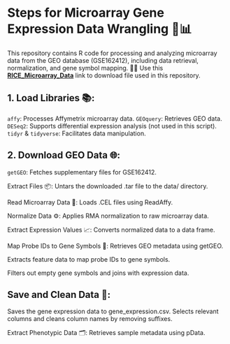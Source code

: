 # Steps for Microarray Gene Expression Data Wrangling  🧬📊
This repository contains R code for processing and analyzing microarray data from the GEO database (GSE162412), including data retrieval, normalization, and gene symbol mapping. 🔬✨
Use this [**RICE_Microarray_Data**]([https://www.ncbi.nlm.nih.gov/geo/download/?acc=GSE162412&format=file]) link to download file used in this repository.

## 1. Load Libraries 📚:
`affy`: Processes Affymetrix microarray data.
`GEOquery`: Retrieves GEO data.
`DESeq2`: Supports differential expression analysis (not used in this script).
`tidyr` & `tidyverse`: Facilitates data manipulation.

## 2. Download GEO Data 🌐: 
`getGEO`: Fetches supplementary files for GSE162412.

Extract Files 📦: Untars the downloaded .tar file to the data/ directory.

Read Microarray Data 📄: Loads .CEL files using ReadAffy.

Normalize Data ⚙️: Applies RMA normalization to raw microarray data.

Extract Expression Values 📈: Converts normalized data to a data frame.

Map Probe IDs to Gene Symbols 🔄:
Retrieves GEO metadata using getGEO.

Extracts feature data to map probe IDs to gene symbols.

Filters out empty gene symbols and joins with expression data.

## Save and Clean Data 🧹:
Saves the gene expression data to gene_expression.csv.
Selects relevant columns and cleans column names by removing suffixes.

Extract Phenotypic Data 🗂️: Retrieves sample metadata using pData.
